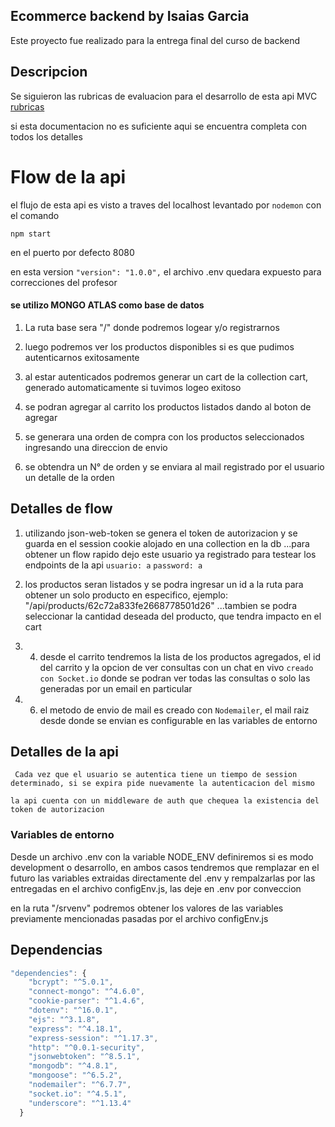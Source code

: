 ## Ecommerce backend by Isaias Garcia

Este proyecto fue realizado para la entrega final del curso de backend


## Descripcion

Se siguieron las rubricas de evaluacion para el desarrollo de esta api MVC 
[rubricas](https://docs.google.com/document/d/1bVNLHkuWU2ao1DWFQLK2qRH9Fw9PIqzl4xkQp0UNtmg/edit)

si esta documentacion no es suficiente aqui se encuentra completa con todos los detalles 

# Flow de la api

el flujo de esta api es visto a traves del localhost levantado por `nodemon` con el comando 
```
npm start

```
en el puerto por defecto 8080 

en esta version ``` "version": "1.0.0", ``` el archivo .env quedara expuesto para correcciones del profesor

#### se utilizo MONGO ATLAS como base de datos 

1. La ruta base sera "/" donde podremos logear y/o registrarnos 

2. luego podremos ver los productos disponibles si es que pudimos autenticarnos exitosamente 

3. al estar autenticados podremos generar un cart de la collection cart, generado automaticamente si tuvimos logeo exitoso

4. se podran agregar al carrito los productos listados dando al boton de agregar 

5. se generara una orden de compra con los productos seleccionados ingresando una direccion de envio 

6. se obtendra un N° de orden y se enviara al mail registrado por el usuario un detalle de la orden 


## Detalles de flow

1. utilizando json-web-token se genera el token de autorizacion y se guarda  en el session cookie alojado en una collection en la db
...para obtener un flow rapido dejo este usuario ya registrado para testear los endpoints de la api
`usuario: a`
`password: a`

2. los productos seran listados y se podra ingresar un id a la ruta para obtener un solo producto en especifico, ejemplo: "/api/products/62c72a833fe2668778501d26"
...tambien se podra seleccionar la cantidad deseada del producto, que tendra impacto en el cart

3. 4.  desde el carrito tendremos la lista de los productos agregados, el id del carrito y la opcion de ver consultas con un chat en vivo `creado con Socket.io` donde se podran ver todas las consultas o solo las generadas por un email en particular

5. 6. el metodo de envio de mail es creado con `Nodemailer`, el mail raiz desde donde se envian es configurable en las variables de entorno

 

## Detalles de la api

` Cada vez que el usuario se autentica tiene un tiempo de session determinado, si se expira pide nuevamente la autenticacion del mismo` 

`la api cuenta con un middleware de auth que chequea la existencia del token de autorizacion`


### Variables de entorno 

Desde un archivo .env con la variable NODE_ENV definiremos si es modo development o desarrollo, en ambos casos tendremos que remplazar en el futuro las variables extraidas directamente del .env y rempalzarlas por las entregadas en el archivo configEnv.js,
las deje en .env por conveccion

en la ruta 
"/srvenv" 
podremos obtener los valores de las variables previamente mencionadas pasadas por el archivo configEnv.js

## Dependencias
``` javascript
"dependencies": {
    "bcrypt": "^5.0.1",
    "connect-mongo": "^4.6.0",
    "cookie-parser": "^1.4.6",
    "dotenv": "^16.0.1",
    "ejs": "^3.1.8",
    "express": "^4.18.1",
    "express-session": "^1.17.3",
    "http": "^0.0.1-security",
    "jsonwebtoken": "^8.5.1",
    "mongodb": "^4.8.1",
    "mongoose": "^6.5.2",
    "nodemailer": "^6.7.7",
    "socket.io": "^4.5.1",
    "underscore": "^1.13.4"
  }
  ```




